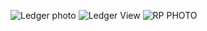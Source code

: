 ![Ledger photo](https://github.com/user-attachments/assets/1391a499-32b6-48cf-ad62-2b8c6932ea47)
![Ledger View](https://github.com/user-attachments/assets/7218f6e7-953d-4fa2-b73d-4ed956af2277)
![RP PHOTO](https://github.com/user-attachments/assets/ecd2486d-f506-4b55-acb6-3ff87ec5fca1)
